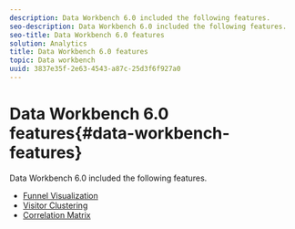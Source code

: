 ```yaml
---
description: Data Workbench 6.0 included the following features.
seo-description: Data Workbench 6.0 included the following features.
seo-title: Data Workbench 6.0 features
solution: Analytics
title: Data Workbench 6.0 features
topic: Data workbench
uuid: 3837e35f-2e63-4543-a87c-25d3f6f927a0
---
```


# Data Workbench 6.0 features{#data-workbench-features}

Data Workbench 6.0 included the following features.

* [Funnel Visualization](/help/home/c-get-started/c-analysis-vis/c-funnel-visualization/c-funnel-visualization.md)
* [Visitor Clustering](/help/home/c-get-started/c-analysis-vis/c-visitor-cluster/c-visitor-cluster.md)
* [Correlation Matrix](/help/home/c-get-started/c-analysis-vis/c-correlation-analysis/c-correlation-analysis.md)
